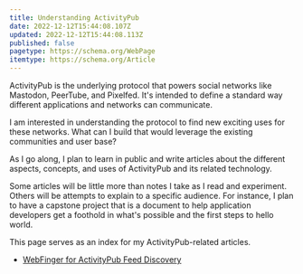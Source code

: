 ```yaml
---
title: Understanding ActivityPub
date: 2022-12-12T15:44:08.107Z
updated: 2022-12-12T15:44:08.113Z
published: false
pagetype: https://schema.org/WebPage
itemtype: https://schema.org/Article
---
```

ActivityPub is the underlying protocol that powers social networks like Mastodon, PeerTube, and Pixelfed. It's intended to define a standard way different applications and networks can communicate.

I am interested in understanding the protocol to find new exciting uses for these networks. What can I build that would leverage the existing communities and user base? 

As I go along, I plan to learn in public and write articles about the different aspects, concepts, and uses of ActivityPub and its related technology. 

Some articles will be little more than notes I take as I read and experiment. Others will be attempts to explain to a specific audience. For instance, I plan to have a capstone project that is a document to help application developers get a foothold in what's possible and the first steps to hello world.

This page serves as an index for my ActivityPub-related articles.

* [WebFinger for ActivityPub Feed Discovery﻿](/webfinger-for-activitypub-feed-discovery/)
